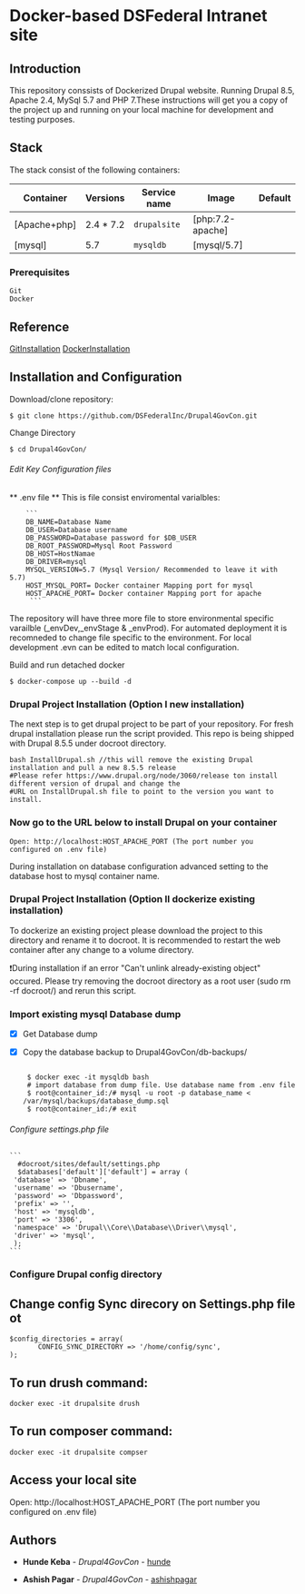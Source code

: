 # Docker-based DSFederal Intranet site

## Introduction

This repository conssists of Dockerized Drupal  website. Running Drupal 8.5, Apache 2.4, MySql 5.7 and PHP 7.These instructions will get you a copy of the project up and running on your local machine for development and testing purposes. 

## Stack

The  stack consist of the following containers:

| Container     | Versions                | Service name    | Image                              | Default |
| ------------- | ----------------------- | --------------- | ---------------------------------- | ------- |
| [Apache+php]  | 2.4 * 7.2               | `drupalsite`   | [php:7.2-apache]                   |         |
| [mysql]       | 5.7                     | `mysqldb`       | [mysql/5.7]                        |         |

### Prerequisites


```
Git  
Docker 
```
## Reference
[GitInstallation](https://git-scm.com/book/en/v2/Getting-Started-Installing-Git)
[DockerInstallation](https://docs.docker.com/install/#reporting-security-issues)



## Installation and Configuration

Download/clone repository:

```
$ git clone https://github.com/DSFederalInc/Drupal4GovCon.git
```
Change Directory 
```
$ cd Drupal4GovCon/
```

###### Edit Key Configuration files 
  ** .env file ** 
    This is file consist  enviromental varialbles:
    
        ```
        DB_NAME=Database Name
        DB_USER=Database username
        DB_PASSWORD=Database password for $DB_USER
        DB_ROOT_PASSWORD=Mysql Root Password
        DB_HOST=HostNamae 
        DB_DRIVER=mysql
        MYSQL_VERSION=5.7 (Mysql Version/ Recommended to leave it with 5.7)
        HOST_MYSQL_PORT= Docker container Mapping port for mysql
        HOST_APACHE_PORT= Docker container Mapping port for apache
         ```
         
The repository will have three more file to store environmental specific varailble (_envDev,_envStage & _envProd). For automated deployment
it is recomneded to change file specific to the environment. For local development .evn can be edited to match local configuration. 

Build and run detached docker
 ```
 $ docker-compose up --build -d
```

### Drupal Project Installation (Option I new installation)

The next step is to get drupal project to be part of your repository. For fresh drupal installation please run the script provided. This repo is being shipped with Drupal 8.5.5 under docroot directory. 

```
bash InstallDrupal.sh //this will remove the existing Drupal installation and pull a new 8.5.5 release 
#Please refer https://www.drupal.org/node/3060/release ton install different version of drupal and change the 
#URL on InstallDrupal.sh file to point to the version you want to install.
```


### Now go to the URL below to install Drupal on your container


```
Open: http://localhost:HOST_APACHE_PORT (The port number you configured on .env file)
```

During installation on database configuration advanced setting to  the database host to mysql container name.


### Drupal Project Installation (Option II dockerize existing installation)

To dockerize an existing project please download the project to this directory and rename it to docroot. 
It is recommended to restart the web container after any change to a volume directory. 

❗During installation if an error "Can't unlink already-existing object" occured. Please try removing the docroot directory as a root user (sudo rm -rf docroot/) and rerun this script.  


### Import existing mysql Database dump

- [x] Get Database dump
- [x] Copy the database backup to Drupal4GovCon/db-backups/

    ```
     
     $ docker exec -it mysqldb bash
     # import database from dump file. Use database name from .env file
     $ root@container_id:/# mysql -u root -p database_name < /var/mysql/backups/database_dump.sql
     $ root@container_id:/# exit
 
    ```  

###### Configure settings.php file 

    ```
      #docroot/sites/default/settings.php
      $databases['default']['default'] = array (
     'database' => 'Dbname',
     'username' => 'Dbusername',
     'password' => 'Dbpassword',
     'prefix' => '',
     'host' => 'mysqldb',
     'port' => '3306',
     'namespace' => 'Drupal\\Core\\Database\\Driver\\mysql',
     'driver' => 'mysql',
     );
    ```

### Configure Drupal config directory 

## Change config Sync direcory on Settings.php file ot 
```
$config_directories = array(
       CONFIG_SYNC_DIRECTORY => '/home/config/sync',
);
```

## To run drush command: 
```
docker exec -it drupalsite drush
```

## To run composer command: 
```
docker exec -it drupalsite compser
```


## Access your local site
Open: http://localhost:HOST_APACHE_PORT (The port number you configured on .env file)


## Authors

* **Hunde Keba** - *Drupal4GovCon* - [hunde](https://github.com/hunde)

* **Ashish Pagar** - *Drupal4GovCon* - [ashishpagar](https://github.com/ashishpagar)
